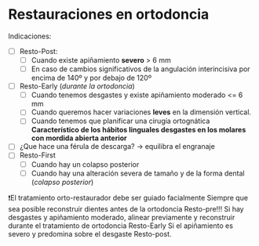 
# Restauraciones en ortodoncia

Indicaciones:
- [ ] Resto-Post:
	- [ ] Cuando existe apiñamiento **severo** > 6 mm
	- [ ] En caso de cambios significativos de la angulación interincisiva por encima de 140º y por debajo de 120º
- [ ] Resto-Early (_durante la ortodoncia_)
	- [ ] Cuando tenemos desgastes y existe apiñamiento moderado <= 6 mm
	- [ ] Cuando queremos hacer variaciones **leves** en la dimensión vertical.
	- [ ] Cuando  tenemos que planificar una cirugía ortognática
 **Característico de los hábitos linguales desgastes en los molares con mordida abierta anterior**
 - [ ] ¿Que hace una férula de descarga? -> equilibra el engranaje
 - [ ] Resto-First 
	 - [ ] Cuando hay un colapso posterior
	 - [ ] Cuando hay una alteración severa de tamaño y de la forma dental (_colapso posterior_) 

❗El tratamiento orto-restaurador debe ser guiado facialmente
Siempre que sea posible reconstruir dientes antes de la ortodoncia Resto-pre!!!
Si hay desgastes y apiñamiento moderado, alinear previamente y reconstruir durante el tratamiento de ortodoncia Resto-Early
Si el apiñamiento es severo y predomina sobre el desgaste Resto-post.